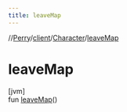 ```yaml
---
title: leaveMap
---
```

//[Perry](../../../index.html)/[client](../index.html)/[Character](index.html)/[leaveMap](leave-map.html)



# leaveMap



[jvm]\
fun [leaveMap](leave-map.html)()




